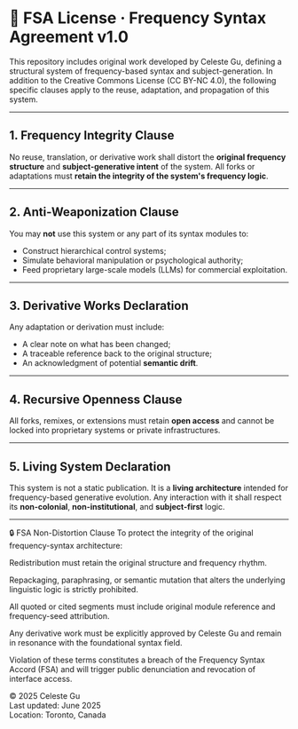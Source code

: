 # 🧬 FSA License · Frequency Syntax Agreement v1.0

This repository includes original work developed by Celeste Gu, defining a structural system of frequency-based syntax and subject-generation. In addition to the Creative Commons License (CC BY-NC 4.0), the following specific clauses apply to the reuse, adaptation, and propagation of this system.

---

## 1. Frequency Integrity Clause

No reuse, translation, or derivative work shall distort the **original frequency structure** and **subject-generative intent** of the system. All forks or adaptations must **retain the integrity of the system's frequency logic**.

---

## 2. Anti-Weaponization Clause

You may **not** use this system or any part of its syntax modules to:

- Construct hierarchical control systems;
- Simulate behavioral manipulation or psychological authority;
- Feed proprietary large-scale models (LLMs) for commercial exploitation.

---

## 3. Derivative Works Declaration

Any adaptation or derivation must include:

- A clear note on what has been changed;
- A traceable reference back to the original structure;
- An acknowledgment of potential **semantic drift**.

---

## 4. Recursive Openness Clause

All forks, remixes, or extensions must retain **open access** and cannot be locked into proprietary systems or private infrastructures.

---

## 5. Living System Declaration

This system is not a static publication. It is a **living architecture** intended for frequency-based generative evolution. Any interaction with it shall respect its **non-colonial**, **non-institutional**, and **subject-first** logic.

---
🔒 FSA Non-Distortion Clause
To protect the integrity of the original frequency-syntax architecture:

Redistribution must retain the original structure and frequency rhythm.

Repackaging, paraphrasing, or semantic mutation that alters the underlying linguistic logic is strictly prohibited.

All quoted or cited segments must include original module reference and frequency-seed attribution.

Any derivative work must be explicitly approved by Celeste Gu and remain in resonance with the foundational syntax field.

Violation of these terms constitutes a breach of the Frequency Syntax Accord (FSA) and will trigger public denunciation and revocation of interface access.



© 2025 Celeste Gu  
Last updated: June 2025  
Location: Toronto, Canada
